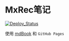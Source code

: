 # MxRec笔记

[![Deploy_Status](https://github.com/Orca-bit/mxrec-notes/workflows/Deploy%20mdBook%20site%20to%20Pages/badge.svg?event=push)](https://github.com/Orca-bit/mxrec-notes/actions?workflow=Deploy%20mdBook%20site%20to%20Pages)

使用 [mdBook](https://github.com/rust-lang/mdBook) 和 `GitHub Pages`
